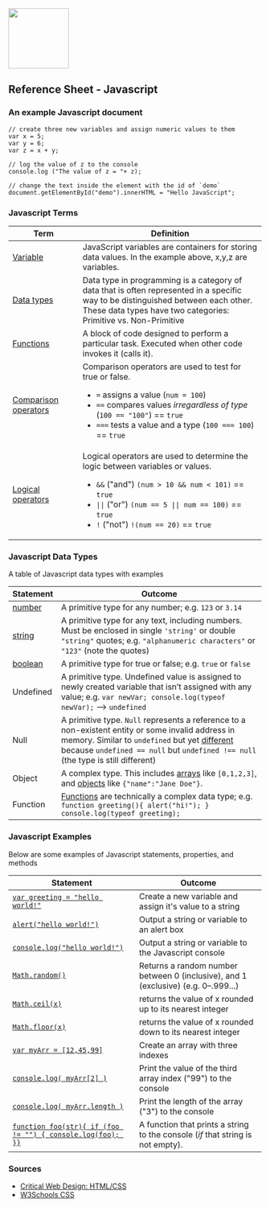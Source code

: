 

<img src="https://github.com/omundy/critical-web-design/blob/master/reference-sheets/img/js-strict.svg.png" width="120">

## Reference Sheet - Javascript





### An example Javascript document
```
// create three new variables and assign numeric values to them
var x = 5;
var y = 6;
var z = x + y;

// log the value of z to the console
console.log ("The value of z = "+ z);

// change the text inside the element with the id of `demo`
document.getElementById("demo").innerHTML = "Hello JavaScript";

```


### Javascript Terms

Term | Definition
--- | ---
[Variable](https://www.w3schools.com/js/js_variables.asp) | JavaScript variables are containers for storing data values. In the example above, x,y,z are variables.
[Data types](https://www.w3schools.com/js/js_variables.asp)<img width=200 height=1/> | Data type in programming is a category of data that is often represented in a specific way to be distinguished between each other. These data types have two categories: Primitive vs. Non-Primitive
[Functions](https://www.w3schools.com/js/js_functions.asp) | A block of code designed to perform a particular task. Executed when other code invokes it (calls it).
[Comparison operators](https://www.w3schools.com/js/js_comparisons.asp) | Comparison operators are used to test for true or false. <ul><li>`=` assigns a value (`num = 100`)</li><li>`==` compares values *irregardless of type* (`100 == "100"`) == `true`</li><li>`===` tests a value and a type (`100 === 100`) == `true`</li></ul>
[Logical operators](https://www.w3schools.com/js/js_comparisons.asp) | Logical operators are used to determine the logic between variables or values. <ul><li>`&&` ("and") `(num > 10 && num < 101)` == `true`</li><li>`\|\|` ("or") `(num == 5 \|\| num == 100)` == `true`</li><li>`!` ("not") `!(num == 20)` == `true`</li></ul>


### Javascript Data Types
A table of Javascript data types with examples

Statement | Outcome
--- | ---
[number](https://www.w3schools.com/js/js_numbers.asp) | A primitive type for any number; e.g. `123` or `3.14`
[string](https://www.w3schools.com/js/js_strings.asp) | A primitive type for any text, including numbers. Must be enclosed in single `'string'` or double `"string"` quotes; e.g. `"alphanumeric characters"` or `"123"` (note the quotes)
[boolean](https://www.w3schools.com/js/js_booleans.asp) | A primitive type for true or false; e.g. `true` or `false`
Undefined | A primitive type. Undefined value is assigned to newly created variable that isn’t assigned with any value; e.g. `var newVar; console.log(typeof newVar);` --> `undefined`
Null | A primitive type. `Null` represents a reference to a non-existent entity or some invalid address in memory. Similar to `undefined` but yet [different](https://www.w3schools.com/js/js_datatypes.asp) because `undefined == null` but `undefined !== null` (the type is still different)
Object | A complex type. This includes [arrays](https://www.w3schools.com/js/js_arrays.asp) like `[0,1,2,3]`, and [objects](https://www.w3schools.com/js/js_objects.asp) like `{"name":"Jane Doe"}`.
Function | [Functions](https://www.w3schools.com/js/js_functions.asp) are technically a complex data type; e.g. `function greeting(){ alert("hi!"); } console.log(typeof greeting);`



### Javascript Examples
Below are some examples of Javascript statements, properties, and methods

Statement | Outcome
--- | ---
[`var greeting = "hello world!"`](https://www.w3schools.com/js/js_variables.asp) | Create a new variable and assign it's value to a string
[`alert("hello world!")`](https://www.w3schools.com/js/js_output.asp) | Output a string or variable to an alert box
[`console.log("hello world!")`](https://www.w3schools.com/js/js_output.asp) | Output a string or variable to the Javascript console
[`Math.random()`](https://www.w3schools.com/js/js_math.asp)<img width=240 height=1/> | Returns a random number between 0 (inclusive), and 1 (exclusive) (e.g. 0–.999...)
[`Math.ceil(x)`](https://www.w3schools.com/js/js_math.asp)| returns the value of x rounded up to its nearest integer
[`Math.floor(x)`](https://www.w3schools.com/js/js_math.asp)| returns the value of x rounded down to its nearest integer
[`var myArr = [12,45,99]`](https://www.w3schools.com/js/js_arrays.asp)| Create an array with three indexes
[`console.log( myArr[2] )`](https://www.w3schools.com/js/js_arrays.asp)| Print the value of the third array index ("99") to the console
[`console.log( myArr.length )`](https://www.w3schools.com/js/js_arrays.asp)| Print the length of the array ("3") to the console
[`function foo(str){ if (foo != "") { console.log(foo); }}`](https://www.w3schools.com/js/js_functions.asp) | A function that prints a string to the console (*if* that string is not empty).








### Sources
* [Critical Web Design: HTML/CSS](https://docs.google.com/presentation/d/1x5yJObVVAyUj2uUV3VKqxvY1L2ucPrwKDUFKmZ2elUw/edit?usp=sharing)
* [W3Schools CSS](https://www.w3schools.com/js/default.asp)
